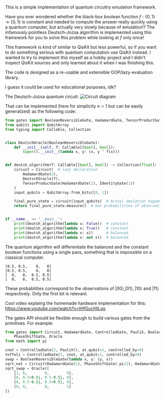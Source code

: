 This is a simple implementation of quantum circuitry emulation framework.

Have you ever wondered whether the black-box boolean function $f: \lbrace 0,1\rbrace  \to \lbrace 0, 1\rbrace$ is constant and needed to compute the answer really quickly using a quantum computer,
but actually very slowly because of emulation!? The infamously pointless Deutsch-Jozsa algorithm is implemented using this framework for you to solve this problem while looking at $f$ only once!

This framework is kind of similar to QisKit but less powerful, so if you want to do something serious with quantum computation use QisKit instead. I wanted to try to implement this myself as a hobby project and I didn't inspect QisKit sources and only learned about it when I was finishing this.

The code is designed as a re-usable and extensible OOP/lazy-evaluation library.

I guess it could be used for educational purposes, idk?

The Deutsch-Jozsa quantum circuit:
![Circuit diagram](https://upload.wikimedia.org/wikipedia/commons/b/b5/Deutsch-Jozsa-algorithm-quantum-circuit.png)

That can be implemented (here for simplicity $n=1$ but can be easily generalized) as the following code: 
```python
from gates import BooleanReversibleGate, HadamardGate, TensorProductGate, IdentityGate, Circuit
from qubits import QubitArray
from typing import Callable, Collection


class DeutschOracle(BooleanReversibleGate):
    def __init__(self, f: Callable[[bool], bool]):
        super().__init__(lambda x, y: (x, y ^ f(x)))


def deutsh_algorithm(f: Callable[[bool], bool]) -> Collection[float]:
    circuit = Circuit(  # lazy declaration
        HadamardGate(2),
        DeutschOracle(f),
        TensorProductGate(HadamardGate(1), IdentityGate(1))
    )
    input_qubits = QubitArray.from_bits([0, 1])

    final_pure_state = circuit(input_qubits)  # Actual emulation happens here
    return final_pure_state.measure()  # Get probabilities of observations using Born rule


if __name__ == "__main__":
    print(deutsh_algorithm(lambda x: False))  # constant
    print(deutsh_algorithm(lambda x: True))   # constant
    print(deutsh_algorithm(lambda x: x))      # balanced
    print(deutsh_algorithm(lambda x: not x))  # balanced
```

The quantum algorithm will differentiate the balanced and the constant boolean functions using a single pass, something that is impossible on a classical computer.

```
[0.5, 0.5,    0,   0]
[0.5, 0.5,    0,   0]
[  0,   0,  0.5, 0.5]
[  0,   0,  0.5, 0.5]
```
These probabilities correspond to the observations of $|00\rangle, |01\rangle, |10\rangle$ and $|11\rangle$ respectively. 
Only the first bit is relevant. 

Cool video explaing the homemade hardware implementation for this: https://www.youtube.com/watch?v=tHfGucHtLqo

The gates API should be flexible enough to build various gates from the primitives. For example:
```python
from gates import Circuit, HadamardGate, ControlledGate, PauliX, BooleanReversibleGate, \
    PhaseShiftGate, Oracle 
from math import pi

cnot = ControlledGate(2, PauliX(), at_qubit=1, controlled_by=0)
toffoli = ControlledGate(3, cnot, at_qubit=1, controlled_by=0)
swap = BooleanReversibleGate(lambda x, y: (y, x))
sqrt_not = Circuit(HadamardGate(1), PhaseShiftGate(-pi/2), HadamardGate(1))
sqrt_swap = Oracle([
    [1, 0,        0,        0],
    [0, 0.5+0.5j, 0.5-0.5j, 0],
    [0, 0.5-0.5j, 0.5+0.5j, 0],
    [0, 0,        0,        1]
])
```
